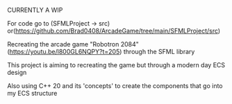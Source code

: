 CURRENTLY A WIP

For code go to (SFMLProject -> src) or(https://github.com/Brad0408/ArcadeGame/tree/main/SFMLProject/src)

Recreating the arcade game "Robotron 2084" (https://youtu.be/l800GL6NQPY?t=205) through the SFML library

This project is aiming to recreating the game but through a modern day ECS design

Also using C++ 20 and its 'concepts' to create the components that go into my ECS structure
